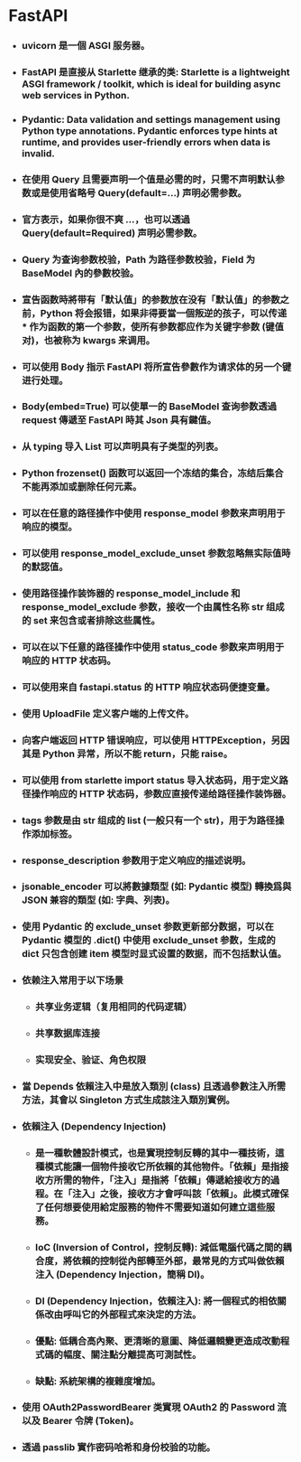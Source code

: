 FastAPI
=====
* ### uvicorn 是一個 ASGI 服务器。
* ### FastAPI 是直接从 Starlette 继承的类: Starlette is a lightweight ASGI framework / toolkit, which is ideal for building async web services in Python.
* ### Pydantic: Data validation and settings management using Python type annotations. Pydantic enforces type hints at runtime, and provides user-friendly errors when data is invalid.
* ### 在使用 Query 且需要声明一个值是必需的时，只需不声明默认参数或是使用省略号 Query(default=...) 声明必需参数。
* ### 官方表示，如果你很不爽 ...，也可以透過 Query(default=Required) 声明必需参数。
* ### Query 为查询参数校验，Path 为路径参数校验，Field 为 BaseModel 內的參數校验。
* ### 宣告函数時將带有「默认值」的参数放在没有「默认值」的参数之前，Python 将会报错，如果非得要當一個叛逆的孩子，可以传递 * 作为函数的第一个参数，使所有参数都应作为关键字参数 (键值对)，也被称为 kwargs 来调用。
* ### 可以使用 Body 指示 FastAPI 将所宣告參數作为请求体的另一个键进行处理。
* ### Body(embed=True) 可以使單一的 BaseModel 查询参数透過 request 傳遞至 FastAPI 時其 Json 具有鍵值。
* ### 从 typing 导入 List 可以声明具有子类型的列表。
* ### Python frozenset() 函数可以返回一个冻结的集合，冻结后集合不能再添加或删除任何元素。
* ### 可以在任意的路径操作中使用 response_model 参数来声明用于响应的模型。
* ### 可以使用 response_model_exclude_unset 参数忽略無实际值時的默認值。
* ### 使用路径操作装饰器的 response_model_include 和 response_model_exclude 参数，接收一个由属性名称 str 组成的 set 来包含或者排除这些属性。
* ### 可以在以下任意的路径操作中使用 status_code 参数来声明用于响应的 HTTP 状态码。
* ### 可以使用来自 fastapi.status 的 HTTP 响应状态码便捷变量。
* ### 使用 UploadFile 定义客户端的上传文件。
* ### 向客户端返回 HTTP 错误响应，可以使用 HTTPException，另因其是 Python 异常，所以不能 return，只能 raise。
* ### 可以使用 from starlette import status 导入状态码，用于定义路径操作响应的 HTTP 状态码，参数应直接传递给路径操作装饰器。
* ### tags 参数是由 str 组成的 list (一般只有一个 str)，用于为路径操作添加标签。
* ### response_description 参数用于定义响应的描述说明。
* ### jsonable_encoder 可以將數據類型 (如: Pydantic 模型) 轉換爲與 JSON 兼容的類型 (如: 字典、列表)。
* ### 使用 Pydantic 的 exclude_unset 参数更新部分数据，可以在 Pydantic 模型的 .dict() 中使用 exclude_unset 参数，生成的 dict 只包含创建 item 模型时显式设置的数据，而不包括默认值。
* ### 依赖注入常用于以下场景
    * ### 共享业务逻辑（复用相同的代码逻辑）
    * ### 共享数据库连接
    * ### 实现安全、验证、角色权限
* ### 當 Depends 依賴注入中是放入類別 (class) 且透過參數注入所需方法，其會以 Singleton 方式生成該注入類別實例。
* ### 依賴注入 (Dependency Injection)
    * ### 是一種軟體設計模式，也是實現控制反轉的其中一種技術，這種模式能讓一個物件接收它所依賴的其他物件。「依賴」是指接收方所需的物件，「注入」是指將「依賴」傳遞給接收方的過程。在「注入」之後，接收方才會呼叫該「依賴」。此模式確保了任何想要使用給定服務的物件不需要知道如何建立這些服務。
    * ### IoC (Inversion of Control，控制反轉): 減低電腦代碼之間的耦合度，將依賴的控制從內部轉至外部，最常見的方式叫做依賴注入 (Dependency Injection，簡稱 DI)。
    * ### DI (Dependency Injection，依賴注入): 將一個程式的相依關係改由呼叫它的外部程式來決定的方法。
    * ### 優點: 低耦合高內聚、更清晰的意圖、降低邏輯變更造成改動程式碼的幅度、關注點分離提高可測試性。
    * ### 缺點: 系統架構的複雜度增加。
* ### 使用 OAuth2PasswordBearer 类實現 OAuth2 的 Password 流以及 Bearer 令牌 (Token)。
* ### 透過 passlib 實作密码哈希和身份校验的功能。
<br />
